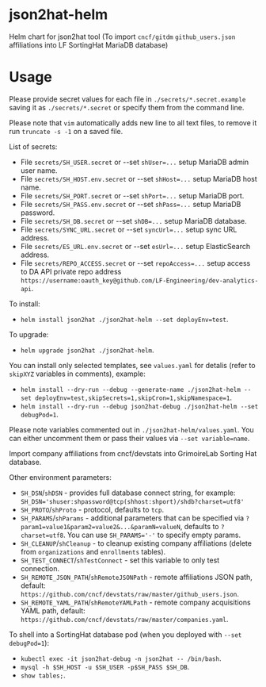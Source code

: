 # json2hat-helm

Helm chart for json2hat tool (To import `cncf/gitdm` `github_users.json` affiliations into LF SortingHat MariaDB database)


# Usage

Please provide secret values for each file in `./secrets/*.secret.example` saving it as `./secrets/*.secret` or specify them from the command line.

Please note that `vim` automatically adds new line to all text files, to remove it run `truncate -s -1` on a saved file.

List of secrets:
- File `secrets/SH_USER.secret` or --set `shUser=...` setup MariaDB admin user name.
- File `secrets/SH_HOST.env.secret` or --set `shHost=...` setup MariaDB host name.
- File `secrets/SH_PORT.secret` or --set `shPort=...` setup MariaDB port.
- File `secrets/SH_PASS.env.secret` or --set `shPass=...` setup MariaDB password.
- File `secrets/SH_DB.secret` or --set `shDB=...` setup MariaDB database.
- File `secrets/SYNC_URL.secret` or --set `syncUrl=...` setup sync URL address.
- File `secrets/ES_URL.env.secret` or --set `esUrl=...` setup ElasticSearch address.
- File `secrets/REPO_ACCESS.secret` or --set `repoAccess=...` setup access to DA API private repo address `https://username:oauth_key@github.com/LF-Engineering/dev-analytics-api`.

To install:
- `helm install json2hat ./json2hat-helm --set deployEnv=test`.

To upgrade:
- `helm upgrade json2hat ./json2hat-helm`.

You can install only selected templates, see `values.yaml` for detalis (refer to `skipXYZ` variables in comments), example:
- `helm install --dry-run --debug --generate-name ./json2hat-helm --set deployEnv=test,skipSecrets=1,skipCron=1,skipNamespace=1`.
- `helm install --dry-run --debug json2hat-debug ./json2hat-helm --set debugPod=1`.

Please note variables commented out in `./json2hat-helm/values.yaml`. You can either uncomment them or pass their values via `--set variable=name`.

Import company affiliations from cncf/devstats into GrimoireLab Sorting Hat database.

Other environment parameters:

- `SH_DSN`/`shDSN` - provides full database connect string, for example: `SH_DSN='shuser:shpassword@tcp(shhost:shport)/shdb?charset=utf8'`
- `SH_PROTO`/`shProto` - protocol, defaults to `tcp`.
- `SH_PARAMS`/`shParams` - additional parameters that can be specified via `?param1=value1&param2=value2&...&paramN=valueN`, defaults to `?charset=utf8`. You can use `SH_PARAMS='-'` to specify empty params.
- `SH_CLEANUP`/`shCleanup` - to cleanup existing company affiliations (delete from `organizations` and `enrollments` tables).
- `SH_TEST_CONNECT`/`shTestConnect` - set this variable to only test connection.
- `SH_REMOTE_JSON_PATH`/`shRemoteJSONPath` - remote affiliations JSON path, default: `https://github.com/cncf/devstats/raw/master/github_users.json`.
- `SH_REMOTE_YAML_PATH`/`shRemoteYAMLPath` - remote company acquisitions YAML path, default: `https://github.com/cncf/devstats/raw/master/companies.yaml`.

To shell into a SortingHat database pod (when you deployed with `--set debugPod=1`):

- `kubectl exec -it json2hat-debug -n json2hat -- /bin/bash`.
- `mysql -h $SH_HOST -u $SH_USER -p$SH_PASS $SH_DB`.
- `show tables;`.
